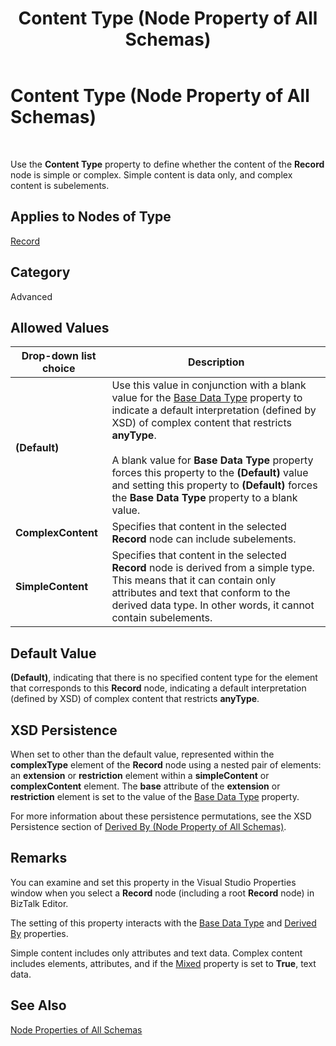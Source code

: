 ﻿---
title: Content Type (Node Property of All Schemas)
TOCTitle: Content Type (Node Property of All Schemas)
ms:assetid: db67f54d-cb33-4a25-9893-8ddbca7f3fe2
ms:mtpsurl: https://msdn.microsoft.com/en-us/library/Aa561409(v=BTS.80)
ms:contentKeyID: 51531702
ms.date: 08/30/2017
mtps_version: v=BTS.80
---

# Content Type (Node Property of All Schemas)

 

Use the **Content Type** property to define whether the content of the **Record** node is simple or complex. Simple content is data only, and complex content is subelements.

## Applies to Nodes of Type

[Record](record-node-properties.md)

## Category

Advanced

## Allowed Values

<table>
<thead>
<tr class="header">
<th>Drop-down list choice</th>
<th>Description</th>
</tr>
</thead>
<tbody>
<tr class="odd">
<td><strong>(Default)</strong></td>
<td>Use this value in conjunction with a blank value for the <a href="base-data-type-node-property-of-all-schemas.md">Base Data Type</a> property to indicate a default interpretation (defined by XSD) of complex content that restricts <strong>anyType</strong>.<br />
<br />
A blank value for <strong>Base Data Type</strong> property forces this property to the <strong>(Default)</strong> value and setting this property to <strong>(Default)</strong> forces the <strong>Base Data Type</strong> property to a blank value.</td>
</tr>
<tr class="even">
<td><strong>ComplexContent</strong></td>
<td>Specifies that content in the selected <strong>Record</strong> node can include subelements.</td>
</tr>
<tr class="odd">
<td><strong>SimpleContent</strong></td>
<td>Specifies that content in the selected <strong>Record</strong> node is derived from a simple type. This means that it can contain only attributes and text that conform to the derived data type. In other words, it cannot contain subelements.</td>
</tr>
</tbody>
</table>


## Default Value

**(Default)**, indicating that there is no specified content type for the element that corresponds to this **Record** node, indicating a default interpretation (defined by XSD) of complex content that restricts **anyType**.

## XSD Persistence

When set to other than the default value, represented within the **complexType** element of the **Record** node using a nested pair of elements: an **extension** or **restriction** element within a **simpleContent** or **complexContent** element. The **base** attribute of the **extension** or **restriction** element is set to the value of the [Base Data Type](base-data-type-node-property-of-all-schemas.md) property.

For more information about these persistence permutations, see the XSD Persistence section of [Derived By (Node Property of All Schemas)](derived-by-node-property-of-all-schemas.md).

## Remarks

You can examine and set this property in the Visual Studio Properties window when you select a **Record** node (including a root **Record** node) in BizTalk Editor.

The setting of this property interacts with the [Base Data Type](base-data-type-node-property-of-all-schemas.md) and [Derived By](derived-by-node-property-of-all-schemas.md) properties.

Simple content includes only attributes and text data. Complex content includes elements, attributes, and if the [Mixed](mixed-node-property-of-all-schemas.md) property is set to **True**, text data.

## See Also

[Node Properties of All Schemas](node-properties-of-all-schemas.md)

